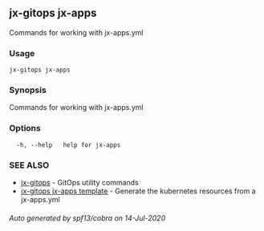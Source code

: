 ## jx-gitops jx-apps

Commands for working with jx-apps.yml

### Usage

```
jx-gitops jx-apps
```

### Synopsis

Commands for working with jx-apps.yml

### Options

```
  -h, --help   help for jx-apps
```

### SEE ALSO

* [jx-gitops](jx-gitops.md)	 - GitOps utility commands
* [jx-gitops jx-apps template](jx-gitops_jx-apps_template.md)	 - Generate the kubernetes resources from a jx-apps.yml

###### Auto generated by spf13/cobra on 14-Jul-2020
